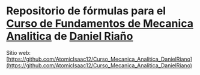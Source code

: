 # Repositorio de fórmulas para el [Curso de Fundamentos de Mecanica Analitica](https://www.youtube.com/playlist?list=PLAnA8FVrBl8C-2TTrbArT1g04RJEckRMG) de [Daniel Riaño](https://www.youtube.com/user/jamesjamesbondbond)

Sitio web: [https://github.com/AtomicIsaac12/Curso_Mecanica_Analitica_DanielRiano](https://github.com/AtomicIsaac12/Curso_Mecanica_Analitica_DanielRiano)
